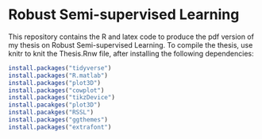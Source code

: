 Robust Semi-supervised Learning
===============================

This repository contains the R and latex code to produce the pdf version of my thesis on Robust Semi-supervised Learning. To compile the thesis, use knitr to knit the Thesis.Rnw file, after installing the following dependencies:

``` r
install.packages("tidyverse")
install.packages("R.matlab")
install.packages("plot3D")
install.packages("cowplot")
install.packages("tikzDevice")
install.pacakges("plot3D")
install.pacakges("RSSL")
install.packages("ggthemes")
install.packages("extrafont")
```
